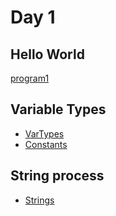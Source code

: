 # Day 1

## Hello World
[program1](./DAY1/DAY1_Program1.cs)

## Variable Types
- [VarTypes](./DAY1/VarTypes.cs)
- [Constants](./DAY1/Constant.cs)

## String process
- [Strings](./DAY1/Strings.cs)